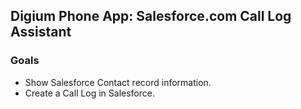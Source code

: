 Digium Phone App: Salesforce.com Call Log Assistant
---------------------------------------------------

### Goals

* Show Salesforce Contact record information.
* Create a Call Log in Salesforce.

